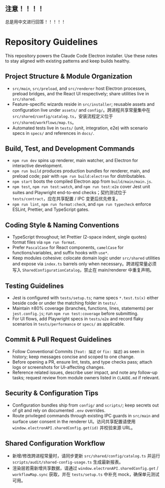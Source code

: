 ## 注意！！！！
总是用中文进行回答！！！！！

# Repository Guidelines

This repository powers the Claude Code Electron installer. Use these notes to stay aligned with existing patterns and keep builds healthy.

## Project Structure & Module Organization
- `src/main`, `src/preload`, and `src/renderer` host Electron processes, preload bridges, and the React UI respectively; share utilities live in `src/shared`.
- Feature-specific wizards reside in `src/installer`; reusable assets and configuration live under `assets/` and `config/`。跨进程共享常量集中在 `src/shared/config/catalog.ts`，安装流程定义位于 `src/shared/workflows/map.ts`。
- Automated tests live in `tests/` (unit, integration, e2e) with scenario specs in `specs/` and references in `docs/`.

## Build, Test, and Development Commands
- `npm run dev` spins up renderer, main watcher, and Electron for interactive development.
- `npm run build` produces production bundles for renderer, main, and preload code; pair with `npm run build:electron` for distributables.
- `npm start` boots the compiled Electron app from `build/main/main.js`.
- `npm test`, `npm run test:watch`, and `npm run test:e2e` cover Jest unit suites and Playwright end-to-end checks；契约测试位于 `tests/contract`，应在共享配置 / IPC 变更后优先修复。
- `npm run lint`, `npm run format:check`, and `npm run typecheck` enforce ESLint, Prettier, and TypeScript gates.

## Coding Style & Naming Conventions
- TypeScript throughout; let Prettier (2-space indent, single quotes) format files via `npm run format`.
- Prefer `PascalCase` for React components, `camelCase` for functions/variables, and suffix hooks with `use*`.
- Keep modules cohesive: colocate domain logic under `src/shared` utilities and expose via `index.ts` barrels only when necessary。跨进程常量必须写入 `SharedConfigurationCatalog`，禁止在 main/renderer 中重复声明。

## Testing Guidelines
- Jest is configured with `tests/setup.ts`; name specs `*.test.ts(x)` either beside code or under the matching folder in `tests/`.
- Maintain ≥80% coverage (branches, functions, lines, statements) per `jest.config.js`; run `npm run test:coverage` before submitting.
- For UI flows, add Playwright specs in `tests/e2e` and record flaky scenarios in `tests/performance` or `specs/` as applicable.

## Commit & Pull Request Guidelines
- Follow Conventional Commits (`feat: 描述` or `fix: 描述`) as seen in history; keep messages concise and scoped to one change.
- Before opening a PR, ensure lint, tests, and type checks pass; attach logs or screenshots for UI-affecting changes.
- Reference related issues, describe user impact, and note any follow-up tasks; request review from module owners listed in `CLAUDE.md` if relevant.

## Security & Configuration Tips
- Configuration bundles ship from `config/` and `scripts/`; keep secrets out of git and rely on documented `.env` overrides.
- Route privileged commands through existing IPC guards in `src/main` and surface user consent in the renderer UI。访问共享配置请使用 `window.electronAPI.sharedConfig.get(id)` 并校验来源 URL。

## Shared Configuration Workflow
- 新增/修改跨进程常量时，请同步更新 `src/shared/config/catalog.ts` 并运行 `scripts/audit/shared-config-usage.ts` 生成最新报表。
- 渲染层若需新增共享数据，请通过 `window.electronAPI.sharedConfig.get` / `workflowMap.sync` 获取，并在 `tests/setup.ts` 中补充 mock，确保单元测试可用。

